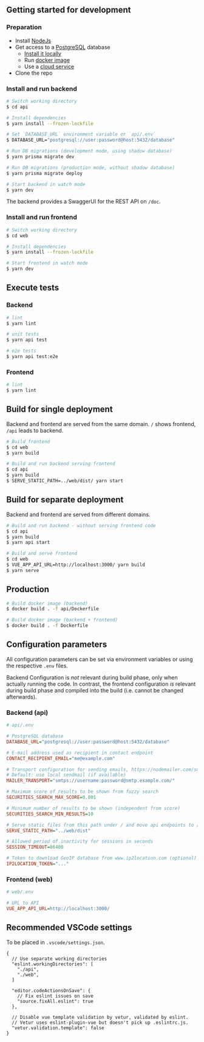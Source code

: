 ## Getting started for development

### Preparation
- Install [NodeJs](https://nodejs.org/)
- Get access to a [PostgreSQL](https://www.postgresql.org/) database
  - [Install it locally](https://www.postgresql.org/download/)
  - Run [docker image](https://hub.docker.com/_/postgres)
  - Use a [cloud service](https://www.postgresql.org/support/professional_hosting/)
- Clone the repo

### Install and run backend
```bash
# Switch working directory
$ cd api

# Install dependencies
$ yarn install --frozen-lockfile

# Set `DATABASE_URL` environment variable or `api/.env`
$ DATABASE_URL="postgresql://user:password@host:5432/database"

# Run DB migrations (development mode, using shadow database)
$ yarn prisma migrate dev

# Run DB migrations (production mode, without shadow database)
$ yarn prisma migrate deploy

# Start backend in watch mode
$ yarn dev
```

The backend provides a SwaggerUI for the REST API on `/doc`.

### Install and run frontend

```bash
# Switch working directory
$ cd web

# Install dependencies
$ yarn install --frozen-lockfile

# Start frontend in watch mode
$ yarn dev
```

## Execute tests

### Backend

```bash
# lint
$ yarn lint

# unit tests
$ yarn api test

# e2e tests
$ yarn api test:e2e
```

### Frontend

```bash
# lint
$ yarn lint
```

## Build for single deployment

Backend and frontend are served from the same domain. `/` shows frontend, `/api` leads to backend.

```bash
# Build frontend
$ cd web
$ yarn build

# Build and run backend serving frontend
$ cd api
$ yarn build
$ SERVE_STATIC_PATH=../web/dist/ yarn start
```

## Build for separate deployment

Backend and frontend are served from different domains.

```bash
# Build and run backend - without serving frontend code
$ cd api
$ yarn build
$ yarn api start

# Build and serve frontend
$ cd web
$ VUE_APP_API_URL=http://localhost:3000/ yarn build
$ yarn serve
```

## Production

```bash
# Build docker image (backend)
$ docker build . -f api/Dockerfile

# Build docker image (backend + frontend)
$ docker build . -f Dockerfile
```

## Configuration parameters

All configuration parameters can be set via environment variables or using the respective `.env` files.

Backend Configuration is *not* relevant during build phase, only when actually running the code. In contrast, the frontend configuration *is* relevant during build phase and compiled into the build (i.e. cannot be changed afterwards).

### Backend (api)

```ini
# api/.env

# PostgreSQL database
DATABASE_URL="postgresql://user:password@host:5432/database"

# E-mail address used as recipient in contact endpoint
CONTACT_RECIPIENT_EMAIL="me@example.com"

# Transport configuration for sending emails, https://nodemailer.com/smtp/
# Default: use local sendmail (if available)
MAILER_TRANSPORT="smtps://username:password@smtp.example.com/"

# Maximum score of results to be shown from fuzzy search
SECURITIES_SEARCH_MAX_SCORE=0.001

# Minimum number of results to be shown (independent from score)
SECURITIES_SEARCH_MIN_RESULTS=10

# Serve static files from this path under / and move api endpoints to /api
SERVE_STATIC_PATH="../web/dist"

# Allowed period of inactivity for sessions in seconds
SESSION_TIMEOUT=86400

# Token to download GeoIP database from www.ip2location.com (optional)
IP2LOCATION_TOKEN="..."
```

### Frontend (web)

```ini
# web/.env

# URL to API
VUE_APP_API_URL=http://localhost:3000/
```

## Recommended VSCode settings

To be placed in `.vscode/settings.json`.

```jsonc
{
  // Use separate working directories
  "eslint.workingDirectories": [
    "./api",
    "./web",
  ]

  "editor.codeActionsOnSave": {
    // Fix eslint issues on save
    "source.fixAll.eslint": true
  },

  // Disable vue template validation by vetur, validated by eslint.
  // Vetur uses eslint-plugin-vue but doesn't pick up .eslintrc.js.
  "vetur.validation.template": false
}
```

